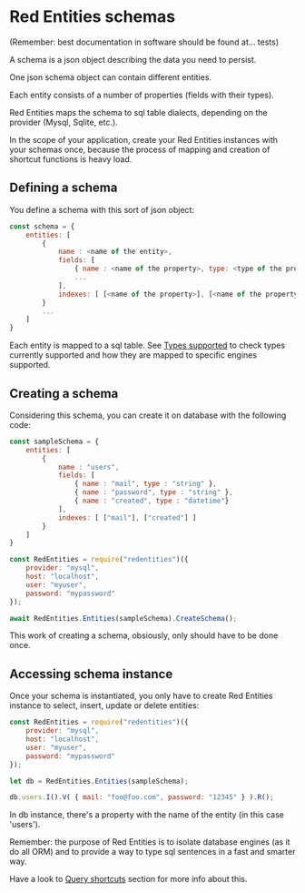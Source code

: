 # Red Entities schemas

(Remember: best documentation in software should be found at... tests)

A schema is a json object describing the data you need to persist.

One json schema object can contain different entities.

Each entity consists of a number of properties (fields with their types).

Red Entities maps the schema to sql table dialects, depending on the provider (Mysql, Sqlite, etc.).

In the scope of your application, create your Red Entities instances with your schemas once, because the process of mapping and creation of shortcut functions is heavy load.

## Defining a schema

You define a schema with this sort of json object:

```js
const schema = {
    entities: [
        {
            name : <name of the entity>,
            fields: [
                { name : <name of the property>, type: <type of the property> }
                ...
            ],
            indexes: [ [<name of the property>], [<name of the property 1>, <name of the property 2>] ]
        }
        ...
    ]
}
```

Each entity is mapped to a sql table. See [Types supported](docs/types.md) to check types currently supported and how they are mapped to specific engines supported.

## Creating a schema

Considering this schema, you can create it on database with the following code:

```js
const sampleSchema = {
    entities: [
        {
            name : "users",
            fields: [
                { name : "mail", type : "string" },
                { name : "password", type : "string" },
                { name : "created", type : "datetime"}
            ],
            indexes: [ ["mail"], ["created"] ]
        }
    ]
}

const RedEntities = require("redentities")({
    provider: "mysql",
    host: "localhost",
    user: "myuser",
    password: "mypassword"
});

await RedEntities.Entities(sampleSchema).CreateSchema();
```
This work of creating a schema, obsiously, only should have to be done once.

## Accessing schema instance

Once your schema is instantiated, you only have to create Red Entities instance to select, insert, update or delete entities:

```js
const RedEntities = require("redentities")({
    provider: "mysql",
    host: "localhost",
    user: "myuser",
    password: "mypassword"
});

let db = RedEntities.Entities(sampleSchema);

db.users.I().V( { mail: "foo@foo.com", password: "12345" } ).R();
```

In db instance, there's a property with the name of the entity (in this case 'users').

Remember: the purpose of Red Entities is to isolate database engines (as it do all ORM) and to provide a way to type sql sentences in a fast and smarter way.

Have a look to [Query shortcuts](docs/queryshortcuts.md) section for more info about this.